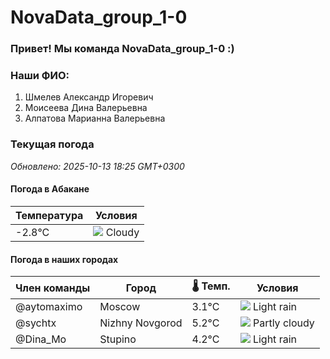# NovaData_group_1-0
### Привет! Мы команда NovaData_group_1-0 :)

### Наши ФИО:
1. Шмелев Александр Игоревич
2. Моисеева Дина Валерьевна
3. Алпатова Марианна Валерьевна

### Текущая погода
<!-- WEATHER:START -->
_Обновлено: 2025-10-13 18:25 GMT+0300_

#### Погода в Абакане

| Температура | Условия |
|-------------|----------|
| -2.8°C     | ![](https://cdn.weatherapi.com/weather/64x64/night/119.png) Cloudy |

#### Погода в наших городах

| Член команды  | Город               | 🌡️ Темп.  | Условия          |
|---------------|---------------------|-----------|--------------------|
| @aytomaximo    | Moscow              |    3.1°C | ![](https://cdn.weatherapi.com/weather/64x64/night/296.png) Light rain   |
| @sychtx        | Nizhny Novgorod     |    5.2°C | ![](https://cdn.weatherapi.com/weather/64x64/night/116.png) Partly cloudy |
| @Dina_Mo       | Stupino             |    4.2°C | ![](https://cdn.weatherapi.com/weather/64x64/night/296.png) Light rain   |

<!-- WEATHER:END -->
